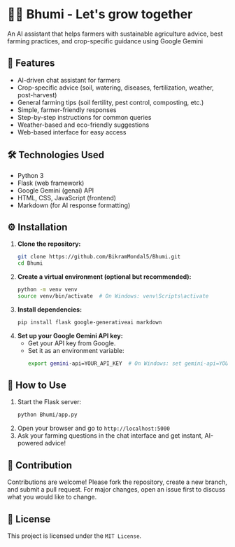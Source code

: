 # 🌿🤖 Bhumi - Let's grow together

An AI assistant that helps farmers with sustainable agriculture advice, best farming practices, and crop-specific guidance using Google Gemini

## 🌟 Features
- AI-driven chat assistant for farmers
- Crop-specific advice (soil, watering, diseases, fertilization, weather, post-harvest)
- General farming tips (soil fertility, pest control, composting, etc.)
- Simple, farmer-friendly responses
- Step-by-step instructions for common queries
- Weather-based and eco-friendly suggestions
- Web-based interface for easy access

## 🛠️ Technologies Used
- Python 3
- Flask (web framework)
- Google Gemini (genai) API
- HTML, CSS, JavaScript (frontend)
- Markdown (for AI response formatting)

## ⚙️ Installation
1. **Clone the repository:**
   ```bash
   git clone https://github.com/BikramMondal5/Bhumi.git
   cd Bhumi
   ```
2. **Create a virtual environment (optional but recommended):**
   ```bash
   python -m venv venv
   source venv/bin/activate  # On Windows: venv\Scripts\activate
   ```
3. **Install dependencies:**
   ```bash
   pip install flask google-generativeai markdown
   ```
4. **Set up your Google Gemini API key:**
   - Get your API key from Google.
   - Set it as an environment variable:
     ```bash
     export gemini-api=YOUR_API_KEY  # On Windows: set gemini-api=YOUR_API_KEY
     ```

## 🚀 How to Use
1. Start the Flask server:
   ```bash
   python Bhumi/app.py
   ```
2. Open your browser and go to `http://localhost:5000`
3. Ask your farming questions in the chat interface and get instant, AI-powered advice!

## 🤝 Contribution
Contributions are welcome! Please fork the repository, create a new branch, and submit a pull request. For major changes, open an issue first to discuss what you would like to change.

## 📜 License
This project is licensed under the `MIT License`.

